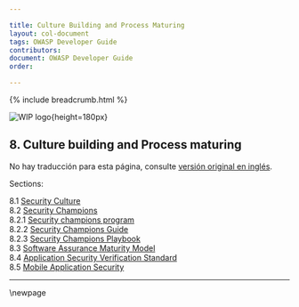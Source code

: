 ```yaml
---

title: Culture Building and Process Maturing
layout: col-document
tags: OWASP Developer Guide
contributors:
document: OWASP Developer Guide
order:

---
```


{% include breadcrumb.html %}

![WIP logo](../../../assets/images/dg_wip.png "Work in progress"){height=180px}

## 8. Culture building and Process maturing

No hay traducción para esta página, consulte [versión original en inglés][release1000].

Sections:

8.1 [Security Culture](#security-culture)  
8.2 [Security Champions](#security-champions)  
8.2.1 [Security champions program](#security-champions-program)  
8.2.2 [Security Champions Guide](#security-champions-guide)  
8.2.3 [Security Champions Playbook](#security-champions-playbook)  
8.3 [Software Assurance Maturity Model](#software-assurance-maturity-model)  
8.4 [Application Security Verification Standard](#application-security-verification-standard)  
8.5 [Mobile Application Security](#mobile-application-security)  

----

[release1000]: https://github.com/OWASP/www-project-developer-guide/blob/main/release/10-culture-process/toc.md

\newpage
